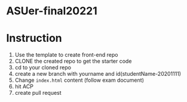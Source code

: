 # ASUer-final20221

# Instruction

1. Use the template to create front-end repo
2. CLONE the created repo to get the starter code
3. cd to your cloned repo
4. create a new branch with yourname and id(studentName-20201111)
5. Change ```index.html``` content (follow exam document)
6. hit ACP
7. create pull request

